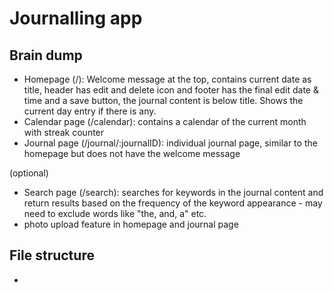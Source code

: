 # Journalling app

## Brain dump
- Homepage (/): Welcome message at the top, contains current date as title, header has edit and delete icon and footer has the final edit date & time and a save button, the journal content is below title. Shows the current day entry if there is any.
- Calendar page (/calendar): contains a calendar of the current month with streak counter
- Journal page (/journal/:journalID): individual journal page, similar to the homepage but does not have the welcome message

(optional)
- Search page (/search): searches for keywords in the journal content and return results based on the frequency of the keyword appearance - may need to exclude words like "the, and, a" etc.
- photo upload feature in homepage and journal page

## File structure
-